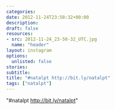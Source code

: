 ```yaml
---
categories:
date: 2012-11-24T23:50:32+00:00
description:
draft: false
resources:
- src: 2012-11-24_23-50-32_UTC.jpg
  name: "header"
layout: instagram
options:
  unlisted: false
stories:
subtitle:
title: "#natalpt http://bit.ly/natalpt"
tags: ["natalpt"]
---
```


"#natalpt http://bit.ly/natalpt"
